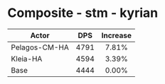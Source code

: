 # Composite - stm - kyrian
| Actor | DPS | Increase |
|---|:---:|:---:|
|Pelagos-CM-HA|4791|7.81%|
|Kleia-HA|4594|3.39%|
|Base|4444|0.00%|
